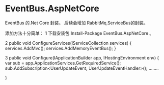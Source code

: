 # EventBus.AspNetCore

EventBus 的.Net Core 封装。
后续会增加 RabbitMq,ServiceBus的封装。

添加方法十分简单：
1  下载安装包 Install-Package EventBus.AspNetCore 。

2 
  public void ConfigureServices(IServiceCollection services)
   {
      services.AddMvc();
      services.AddMemoryEventBus();
   }
  
3  public void Configure(IApplicationBuilder app, IHostingEnvironment env)
   {
      var sub = app.ApplicationServices.GetRequiredService<IEventBusSubscriptionsManager>();
     sub.AddSubscription<UserUpdateEvent, UserUpdateEventHandler>();
      ........
      
   }
